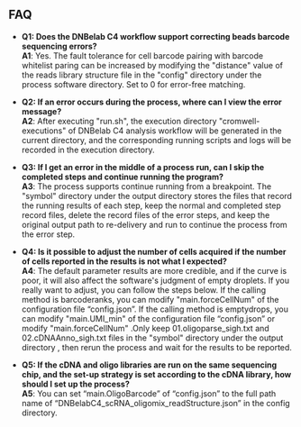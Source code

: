 ## **FAQ**

- **Q1: Does the DNBelab C4 workflow support correcting beads barcode sequencing errors?**
<br />**A1**: Yes. The fault tolerance for cell barcode pairing with barcode whitelist paring can be increased by modifying the "distance" value of the reads library structure file in the "config" directory under the process software directory. Set to 0 for error-free matching.


- **Q2: If an error occurs during the process, where can I view the error message?**
<br />**A2**: After executing "run.sh", the execution directory "cromwell-executions" of DNBelab C4 analysis workflow will be generated in the current directory, and the corresponding running scripts and logs will be recorded in the execution directory.


- **Q3: If I get an error in the middle of a process run, can I skip the completed steps and continue running the program?**
<br />**A3**: The process supports continue running from a breakpoint. The "symbol" directory under the output directory stores the files that record the running results of each step, keep the normal and completed step record files, delete the record files of the error steps, and keep the original output path to re-delivery and run to continue the process from the error step.


- **Q4: Is it possible to adjust the number of cells acquired if the number of cells reported in the results is not what I expected?**
<br />**A4**: The default parameter results are more credible, and if the curve is poor, it will also affect the software's judgment of empty droplets. If you really want to adjust, you can follow the steps below. If the calling method is barcoderanks, you can modify "main.forceCellNum" of the configuration file “config.json”. If the calling method is emptydrops,  you can modify "main.UMI_min" of the configuration file “config.json” or modify "main.forceCellNum" .Only keep 01.oligoparse_sigh.txt and 02.cDNAAnno_sigh.txt files in the "symbol" directory under the output directory , then rerun the process and wait for the results to be reported.

- **Q5: If the cDNA and oligo libraries are run on the same sequencing chip, and the set-up strategy is set according to the cDNA library, how should I set up the process?**
<br />**A5**: You can set “main.OligoBarcode” of “config.json” to the full path name of “DNBelabC4_scRNA_oligomix_readStructure.json” in the config directory.